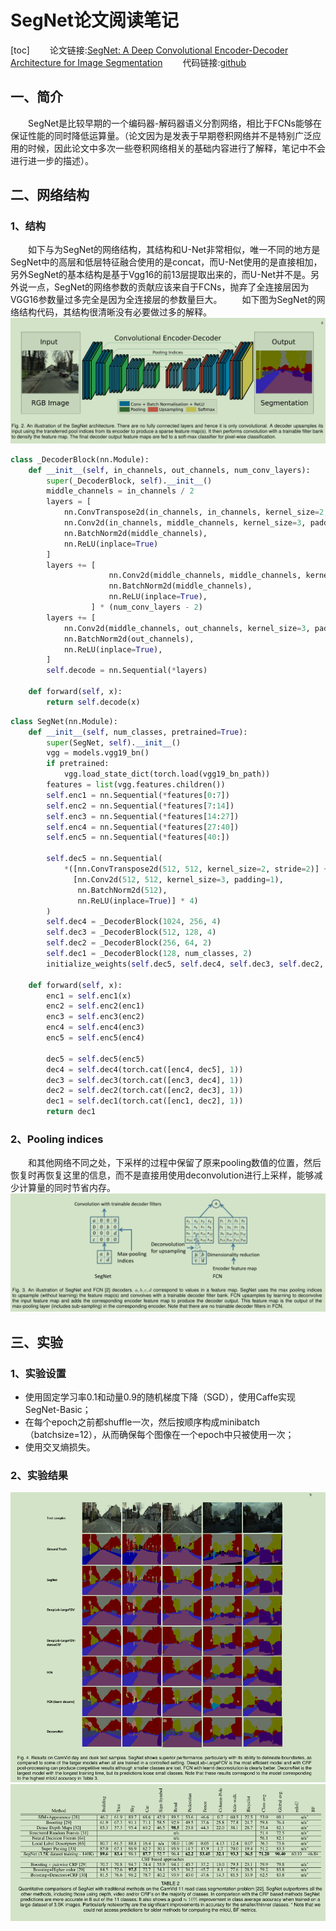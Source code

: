 # SegNet论文阅读笔记
[toc]
&emsp;&emsp;论文链接:[SegNet: A Deep Convolutional Encoder-Decoder Architecture for Image Segmentation](https://arxiv.org/pdf/1511.00561.pdf)
&emsp;&emsp;代码链接:[github](https://github.com/ZijunDeng/pytorch-semantic-segmentation)
## 一、简介
&emsp;&emsp;SegNet是比较早期的一个编码器-解码器语义分割网络，相比于FCNs能够在保证性能的同时降低运算量。（论文因为是发表于早期卷积网络并不是特别广泛应用的时候，因此论文中多次一些卷积网络相关的基础内容进行了解释，笔记中不会进行进一步的描述）。
## 二、网络结构
### 1、结构
&emsp;&emsp;如下与为SegNet的网络结构，其结构和U-Net非常相似，唯一不同的地方是SegNet中的高层和低层特征融合使用的是concat，而U-Net使用的是直接相加，另外SegNet的基本结构是基于Vgg16的前13层提取出来的，而U-Net并不是。另外说一点，SegNet的网络参数的贡献应该来自于FCNs，抛弃了全连接层因为VGG16参数量过多完全是因为全连接层的参数量巨大。
&emsp;&emsp;如下图为SegNet的网络结构代码，其结构很清晰没有必要做过多的解释。
![](imgs/seg_arch.png)
```python
class _DecoderBlock(nn.Module):
    def __init__(self, in_channels, out_channels, num_conv_layers):
        super(_DecoderBlock, self).__init__()
        middle_channels = in_channels / 2
        layers = [
            nn.ConvTranspose2d(in_channels, in_channels, kernel_size=2, stride=2),
            nn.Conv2d(in_channels, middle_channels, kernel_size=3, padding=1),
            nn.BatchNorm2d(middle_channels),
            nn.ReLU(inplace=True)
        ]
        layers += [
                      nn.Conv2d(middle_channels, middle_channels, kernel_size=3, padding=1),
                      nn.BatchNorm2d(middle_channels),
                      nn.ReLU(inplace=True),
                  ] * (num_conv_layers - 2)
        layers += [
            nn.Conv2d(middle_channels, out_channels, kernel_size=3, padding=1),
            nn.BatchNorm2d(out_channels),
            nn.ReLU(inplace=True),
        ]
        self.decode = nn.Sequential(*layers)

    def forward(self, x):
        return self.decode(x)
```

```python
class SegNet(nn.Module):
    def __init__(self, num_classes, pretrained=True):
        super(SegNet, self).__init__()
        vgg = models.vgg19_bn()
        if pretrained:
            vgg.load_state_dict(torch.load(vgg19_bn_path))
        features = list(vgg.features.children())
        self.enc1 = nn.Sequential(*features[0:7])
        self.enc2 = nn.Sequential(*features[7:14])
        self.enc3 = nn.Sequential(*features[14:27])
        self.enc4 = nn.Sequential(*features[27:40])
        self.enc5 = nn.Sequential(*features[40:])

        self.dec5 = nn.Sequential(
            *([nn.ConvTranspose2d(512, 512, kernel_size=2, stride=2)] +
              [nn.Conv2d(512, 512, kernel_size=3, padding=1),
               nn.BatchNorm2d(512),
               nn.ReLU(inplace=True)] * 4)
        )
        self.dec4 = _DecoderBlock(1024, 256, 4)
        self.dec3 = _DecoderBlock(512, 128, 4)
        self.dec2 = _DecoderBlock(256, 64, 2)
        self.dec1 = _DecoderBlock(128, num_classes, 2)
        initialize_weights(self.dec5, self.dec4, self.dec3, self.dec2, self.dec1)

    def forward(self, x):
        enc1 = self.enc1(x)
        enc2 = self.enc2(enc1)
        enc3 = self.enc3(enc2)
        enc4 = self.enc4(enc3)
        enc5 = self.enc5(enc4)

        dec5 = self.dec5(enc5)
        dec4 = self.dec4(torch.cat([enc4, dec5], 1))
        dec3 = self.dec3(torch.cat([enc3, dec4], 1))
        dec2 = self.dec2(torch.cat([enc2, dec3], 1))
        dec1 = self.dec1(torch.cat([enc1, dec2], 1))
        return dec1
```
### 2、Pooling indices
&emsp;&emsp;和其他网络不同之处，下采样的过程中保留了原来pooling数值的位置，然后恢复时再恢复这里的信息，而不是直接用使用deconvolution进行上采样，能够减少计算量的同时节省内存。
![](imgs/pooling.png)
## 三、实验
### 1、实验设置
- 使用固定学习率0.1和动量0.9的随机梯度下降（SGD），使用Caffe实现SegNet-Basic；
- 在每个epoch之前都shuffle一次，然后按顺序构成minibatch（batchsize=12），从而确保每个图像在一个epoch中只被使用一次；
- 使用交叉熵损失。
### 2、实验结果
![](imgs/seg_res.png)
![](imgs/seg_res_2.png)